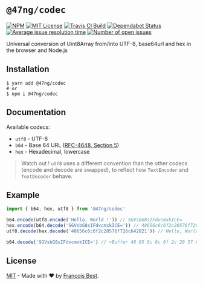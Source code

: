 # `@47ng/codec`

[![NPM](https://img.shields.io/npm/v/@47ng/codec?color=red)](https://www.npmjs.com/package/codec)
[![MIT License](https://img.shields.io/github/license/47ng/codec.svg?color=blue)](https://github.com/47ng/codec/blob/master/LICENSE)
[![Travis CI Build](https://img.shields.io/travis/com/47ng/codec.svg)](https://travis-ci.com/47ng/codec)
[![Dependabot Status](https://api.dependabot.com/badges/status?host=github&repo=47ng/codec)](https://dependabot.com)
[![Average issue resolution time](https://isitmaintained.com/badge/resolution/47ng/codec.svg)](https://isitmaintained.com/project/47ng/codec)
[![Number of open issues](https://isitmaintained.com/badge/open/47ng/codec.svg)](https://isitmaintained.com/project/47ng/codec)

Universal conversion of Uint8Array from/into UTF-8, base64url and hex in the browser and Node.js

## Installation

```shell
$ yarn add @47ng/codec
# or
$ npm i @47ng/codec
```

## Documentation

Available codecs:

- `utf8` - UTF-8
- `b64` - Base 64 URL ([RFC-4648, Section 5](https://tools.ietf.org/html/rfc4648#section-5))
- `hex` - Hexadecimal, lowercase

> Watch out !
> `utf8` uses a different convention than the other codecs (encode and decode
> are swapped), to reflect how `TextEncoder` and `TextDecoder` behave.

## Example

```ts
import { b64, hex, utf8 } from '@47ng/codec'

b64.encode(utf8.encode('Hello, World !')) // SGVsbG8sIFdvcmxkICE=
hex.encode(b64.decode('SGVsbG8sIFdvcmxkICE=')) // 48656c6c6f2c20576f726c642021
utf8.decode(hex.decode('48656c6c6f2c20576f726c642021')) // Hello, World !

b64.decode('SGVsbG8sIFdvcmxkICE=') // <Buffer 48 65 6c 6c 6f 2c 20 57 6f 72 6c 64 20 21>
```

## License

[MIT](https://github.com/47ng/codec/blob/master/LICENSE) - Made with ❤️ by [François Best](https://francoisbest.com).
